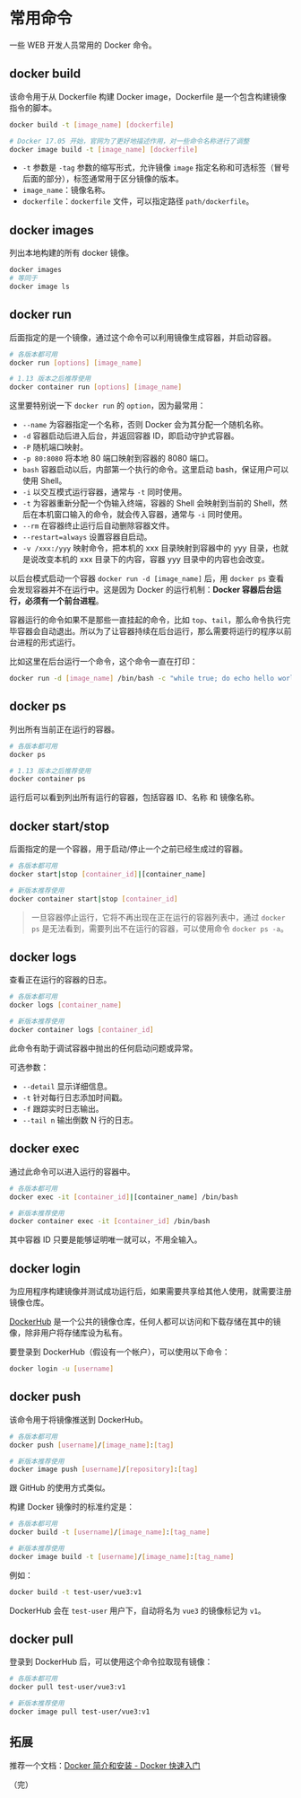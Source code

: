 # 常用命令

一些 WEB 开发人员常用的 Docker 命令。

## docker build

该命令用于从 Dockerfile 构建 Docker image，Dockerfile 是一个包含构建镜像指令的脚本。

```bash
docker build -t [image_name] [dockerfile]

# Docker 17.05 开始，官网为了更好地描述作用，对一些命令名称进行了调整
docker image build -t [image_name] [dockerfile]
```

* `-t` 参数是 `-tag` 参数的缩写形式，允许镜像 `image` 指定名称和可选标签（冒号后面的部分），标签通常用于区分镜像的版本。
* `image_name`：镜像名称。
* `dockerfile`：`dockerfile` 文件，可以指定路径 `path/dockerfile`。

## docker images

列出本地构建的所有 docker 镜像。

```bash
docker images
# 等同于
docker image ls
```

## docker run

后面指定的是一个镜像，通过这个命令可以利用镜像生成容器，并启动容器。

```bash
# 各版本都可用
docker run [options] [image_name]

# 1.13 版本之后推荐使用
docker container run [options] [image_name]
```

这里要特别说一下 `docker run` 的 `option`，因为最常用：

* `--name` 为容器指定一个名称，否则 Docker 会为其分配一个随机名称。
* `-d` 容器启动后进入后台，并返回容器 ID，即启动守护式容器。
* `-P` 随机端口映射。
* `-p 80:8080` 将本地 80 端口映射到容器的 8080 端口。
* `bash` 容器启动以后，内部第一个执行的命令。这里启动 bash，保证用户可以使用 Shell。
* `-i` 以交互模式运行容器，通常与 `-t` 同时使用。
* `-t` 为容器重新分配一个伪输入终端，容器的 Shell 会映射到当前的 Shell，然后在本机窗口输入的命令，就会传入容器，通常与 `-i` 同时使用。
* `--rm` 在容器终止运行后自动删除容器文件。
* `--restart=always` 设置容器自启动。
* `-v /xxx:/yyy` 映射命令，把本机的 xxx 目录映射到容器中的 yyy 目录，也就是说改变本机的 xxx 目录下的内容，容器 yyy 目录中的内容也会改变。

以后台模式启动一个容器 `docker run -d [image_name]` 后，用 `docker ps` 查看会发现容器并不在运行中。这是因为 Docker 的运行机制：**Docker 容器后台运行，必须有一个前台进程**。

容器运行的命令如果不是那些一直挂起的命令，比如 `top`、`tail`，那么命令执行完毕容器会自动退出。所以为了让容器持续在后台运行，那么需要将运行的程序以前台进程的形式运行。

比如这里在后台运行一个命令，这个命令一直在打印：

```bash
docker run -d [image_name] /bin/bash -c "while true; do echo hello world; sleep 3600; done"
```

## docker ps

列出所有当前正在运行的容器。

```bash
# 各版本都可用
docker ps

# 1.13 版本之后推荐使用
docker container ps
```

运行后可以看到列出所有运行的容器，包括容器 ID、名称 和 镜像名称。

## docker start/stop

后面指定的是一个容器，用于启动/停止一个之前已经生成过的容器。

```bash
# 各版本都可用
docker start|stop [container_id]|[container_name]

# 新版本推荐使用
docker container start|stop [container_id]
```

> 一旦容器停止运行，它将不再出现在正在运行的容器列表中，通过 `docker ps` 是无法看到，需要列出不在运行的容器，可以使用命令 `docker ps -a`。

## docker logs

查看正在运行的容器的日志。

```bash
# 各版本都可用
docker logs [container_name]

# 新版本推荐使用
docker container logs [container_id]
```

此命令有助于调试容器中抛出的任何启动问题或异常。

可选参数：

* `--detail` 显示详细信息。
* `-t` 针对每行日志添加时间戳。
* `-f` 跟踪实时日志输出。
* `--tail n` 输出倒数 N 行的日志。

## docker exec

通过此命令可以进入运行的容器中。

```bash
# 各版本都可用
docker exec -it [container_id]|[container_name] /bin/bash

# 新版本推荐使用
docker container exec -it [container_id] /bin/bash
```

其中容器 ID 只要是能够证明唯一就可以，不用全输入。

## docker login

为应用程序构建镜像并测试成功运行后，如果需要共享给其他人使用，就需要注册镜像仓库。

[DockerHub](https://hub.docker.com/) 是一个公共的镜像仓库，任何人都可以访问和下载存储在其中的镜像，除非用户将存储库设为私有。

要登录到 DockerHub（假设有一个帐户），可以使用以下命令：

```bash
docker login -u [username]
```

## docker push

该命令用于将镜像推送到 DockerHub。

```bash
# 各版本都可用
docker push [username]/[image_name]:[tag]

# 新版本推荐使用
docker image push [username]/[repository]:[tag]
```

跟 GitHub 的使用方式类似。

构建 Docker 镜像时的标准约定是：

```bash
# 各版本都可用
docker build -t [username]/[image_name]:[tag_name]

# 新版本推荐使用
docker image build -t [username]/[image_name]:[tag_name]
```

例如：

```bash
docker build -t test-user/vue3:v1
```

DockerHub 会在 `test-user` 用户下，自动将名为 `vue3` 的镜像标记为 `v1`。

## docker pull

登录到 DockerHub 后，可以使用这个命令拉取现有镜像：

```bash
# 各版本都可用
docker pull test-user/vue3:v1

# 新版本推荐使用
docker image pull test-user/vue3:v1
```

## 拓展

推荐一个文档：[Docker 简介和安装 - Docker 快速入门](https://docker.easydoc.net/doc/81170005/cCewZWoN/lTKfePfP)

（完）
